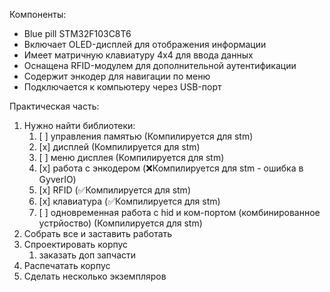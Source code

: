 Компоненты: 
-  Blue pill STM32F103C8T6
- Включает OLED-дисплей для отображения информации
- Имеет матричную клавиатуру 4x4 для ввода данных
- Оснащена RFID-модулем для дополнительной аутентификации
- Содержит энкодер для навигации по меню
- Подключается к компьютеру через USB-порт


Практическая часть: 
1) Нужно найти библиотеки:
	1) [ ] управления памятью (Компилируется для stm)
	2) [x] дисплей (Компилируется для stm)
	3) [ ] меню дисплея  (Компилируется для stm)
	4) [x] работа с энкодером  (❌Компилируется для stm - ошибка в GyverIO)
	5) [x] RFID (✅Компилируется для stm)
	6) [x] клавиатура (✅Компилируется для stm)
	7) [ ] одновременная работа с hid и ком-портом (комбинированное устрйоство)  (Компилируется для stm)
2) Собрать все и заставить работать
3) Спроектировать корпус
	1)  заказать доп запчасти
4) Распечатать корпус
5) Сделать несколько экземпляров
